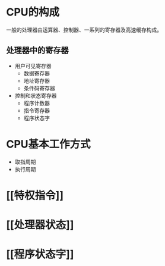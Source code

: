 # CPU的构成
一般的处理器由运算器、控制器、一系列的寄存器及高速缓存构成。

## 处理器中的寄存器
- 用户可见寄存器
	- 数据寄存器
	- 地址寄存器
	- 条件码寄存器
- 控制和状态寄存器
	- 程序计数器
	- 指令寄存器
	- 程序状态字


# CPU基本工作方式
- 取指周期
- 执行周期


# [[特权指令]]

# [[处理器状态]]

# [[程序状态字]]


